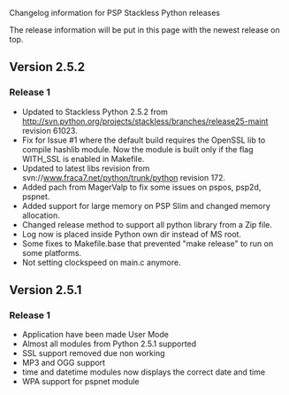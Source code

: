 Changelog information for PSP Stackless Python releases

The release information will be put in this page with the newest release on top.

##  Version 2.5.2 

###  Release 1 

* Updated to Stackless Python 2.5.2 from http://svn.python.org/projects/stackless/branches/release25-maint revision 61023.
* Fix for Issue #1 where the default build requires the OpenSSL lib to compile hashlib module. Now the module is built only if the flag WITH_SSL is enabled in Makefile.
* Updated to latest libs revision from svn://www.fraca7.net/python/trunk/python revision 172.
* Added pach from MagerValp to fix some issues on pspos, psp2d, pspnet.
* Added support for large memory on PSP Slim and changed memory allocation.
* Changed release method to support all python library from a Zip file.
* Log now is placed inside Python own dir instead of MS root.
* Some fixes to Makefile.base that prevented "make release" to run on some platforms.
* Not setting clockspeed on main.c anymore.

##  Version 2.5.1 

###  Release 1 

* Application have been made User Mode
* Almost all modules from Python 2.5.1 supported
* SSL support removed due non working
* MP3 and OGG support
* time and datetime modules now displays the correct date and time
* WPA support for pspnet module